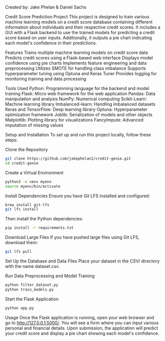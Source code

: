 Created by: Jake Phelan & Daniel Sachs


Credit Score Prediction Project
This project is designed to train various machine learning models on a credit score database containing different information about individuals and their respective credit scores. It includes a GUI with a Flask backend to use the trained models for predicting a credit score based on user inputs. Additionally, it outputs a pie chart indicating each model's confidence in their predictions.

Features
Trains multiple machine learning models on credit score data
Predicts credit scores using a Flask-based web interface
Displays model confidence using pie charts
Implements feature engineering and data preprocessing
Utilizes SMOTE for handling class imbalance
Supports hyperparameter tuning using Optuna and Keras Tuner
Provides logging for monitoring training and data processing

Tools Used
Python: Programming language for the backend and model training
Flask: Micro web framework for the web application
Pandas: Data manipulation and analysis
NumPy: Numerical computing
Scikit-Learn: Machine learning library
Imbalanced-learn: Handling imbalanced datasets
Keras and TensorFlow: Deep learning library
Optuna: Hyperparameter optimization framework
Joblib: Serialization of models and other objects
Matplotlib: Plotting library for visualizations
FancyImpute: Advanced imputation of missing values

Setup and Installation
To set up and run this project locally, follow these steps:

Clone the Repository

```bash
git clone https://github.com/jakephelan1/credit-genie.git
cd credit-genie
```

Create a Virtual Environment

```bash
python3 -m venv myenv
source myenv/bin/activate
```

Install Dependencies
Ensure you have Git LFS installed and configured:

```bash
brew install git-lfs
git lfs install
```

Then install the Python dependencies:

```bash
pip install -r requirements.txt
```

Download Large Files
If you have pushed large files using Git LFS, download them:

```bash
git lfs pull
```

Set Up the Database and Data Files
Place your dataset in the CSV/ directory with the name dataset.csv.

Run Data Preprocessing and Model Training

```bash
python filter_dataset.py
python train_models.py
```

Start the Flask Application

```bash
python app.py
```

Usage
Once the Flask application is running, open your web browser and go to http://127.0.0.1:5000/. You will see a form where you can input various personal and financial details. Upon submission, the application will predict your credit score and display a pie chart showing each model's confidence.
